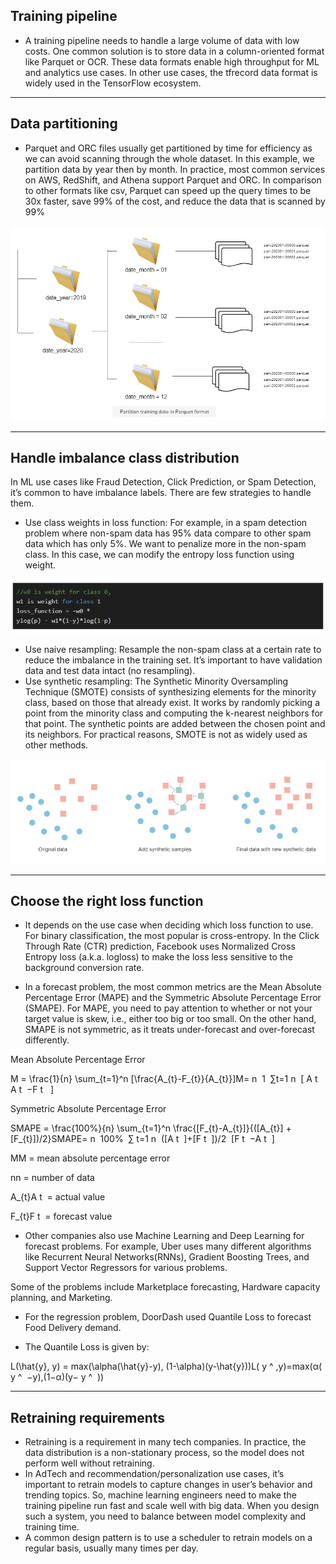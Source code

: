 ## Training pipeline
- A training pipeline needs to handle a large volume of data with low costs. One common solution is to store data in a column-oriented format like Parquet or OCR. These data formats enable high throughput for ML and analytics use cases. In other use cases, the tfrecord data format is widely used in the TensorFlow ecosystem.

------------

## Data partitioning 
- Parquet and ORC files usually get partitioned by time for efficiency as we can avoid scanning through the whole dataset. In this example, we partition data by year then by month. In practice, most common services on AWS, RedShift, and Athena support Parquet and ORC. In comparison to other formats like csv, Parquet can speed up the query times to be 30x faster, save 99% of the cost, and reduce the data that is scanned by 99%

![](https://github.com/Harsha2409/ML_System_Design/blob/main/data-partioning.PNG)

-------------

## Handle imbalance class distribution
In ML use cases like Fraud Detection, Click Prediction, or Spam Detection, it’s common to have imbalance labels. There are few strategies to handle them.

- Use class weights in loss function: For example, in a spam detection problem where non-spam data has 95% data compare to other spam data which has only 5%. We want to penalize more in the non-spam class. In this case, we can modify the entropy loss function using weight.

![](https://github.com/Harsha2409/ML_System_Design/blob/main/class-imbalance.PNG)

- Use naive resampling: Resample the non-spam class at a certain rate to reduce the imbalance in the training set. It’s important to have validation data and test data intact (no resampling).
- Use synthetic resampling: The Synthetic Minority Oversampling Technique (SMOTE) consists of synthesizing elements for the minority class, based on those that already exist. It works by randomly picking a point from the minority class and computing the k-nearest neighbors for that point. The synthetic points are added between the chosen point and its neighbors. For practical reasons, SMOTE is not as widely used as other methods.

![](https://github.com/Harsha2409/ML_System_Design/blob/main/synthetic-resampling.PNG)

----------------------------------------
## Choose the right loss function
- It depends on the use case when deciding which loss function to use. For binary classification, the most popular is cross-entropy. In the Click Through Rate (CTR) prediction, Facebook uses Normalized Cross Entropy loss (a.k.a. logloss) to make the loss less sensitive to the background conversion rate. 

- In a forecast problem, the most common metrics are the Mean Absolute Percentage Error (MAPE) and the Symmetric Absolute Percentage Error (SMAPE). For MAPE, you need to pay attention to whether or not your target value is skew, i.e., either too big or too small. On the other hand, SMAPE is not symmetric, as it treats under-forecast and over-forecast differently.

Mean Absolute Percentage Error

M = \frac{1}{n} \sum_{t=1}^n [\frac{A_{t}-F_{t}}{A_{t}}]M=
​n
​
​1
​​ ∑
​t=1
​n
​​ [
​A
​t
​​ 
​
​A
​t
​​ −F
​t
​​ 
​​ ]

Symmetric Absolute Percentage Error

SMAPE = \frac{100\%}{n} \sum_{t=1}^n \frac{[F_{t}-A_{t}]}{([A_{t}] + [F_{t}])/2}SMAPE=
​n
​
​100%
​​ ∑
​t=1
​n
​​ 
​([A
​t
​​ ]+[F
​t
​​ ])/2
​
​[F
​t
​​ −A
​t
​​ ]
​​ 

MM = mean absolute percentage error

nn = number of data

A_{t}A
​t
​​  = actual value

F_{t}F
​t
​​  = forecast value

- Other companies also use Machine Learning and Deep Learning for forecast problems. For example, Uber uses many different algorithms like Recurrent Neural Networks(RNNs), Gradient Boosting Trees, and Support Vector Regressors for various problems.

Some of the problems include Marketplace forecasting, Hardware capacity planning, and Marketing.

- For the regression problem, DoorDash used Quantile Loss to forecast Food Delivery demand.

- The Quantile Loss is given by:

L(\hat{y}, y) = max(\alpha(\hat{y}-y), (1-\alpha)(y-\hat{y}))L(
​y
​^
​​ ,y)=max(α(
​y
​^
​​ −y),(1−α)(y−
​y
​^
​​ ))

-------------------------
## Retraining requirements
- Retraining is a requirement in many tech companies. In practice, the data distribution is a non-stationary process, so the model does not perform well without retraining.
- In AdTech and recommendation/personalization use cases, it’s important to retrain models to capture changes in user’s behavior and trending topics. So, machine learning engineers need to make the training pipeline run fast and scale well with big data. When you design such a system, you need to balance between model complexity and training time.
- A common design pattern is to use a scheduler to retrain models on a regular basis, usually many times per day.
